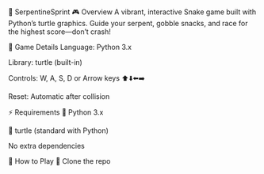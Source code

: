 
🐢 SerpentineSprint
🎮 Overview
A vibrant, interactive Snake game built with Python’s turtle graphics. Guide your serpent, gobble snacks, and race for the highest score—don’t crash!

📝 Game Details
Language: Python 3.x

Library: turtle (built-in)

Controls: W, A, S, D or Arrow keys ⬆️⬇️⬅️➡️

Reset: Automatic after collision

⚡️ Requirements
🐍 Python 3.x

🐢 turtle (standard with Python)

No extra dependencies

🚀 How to Play
🌱 Clone the repo
